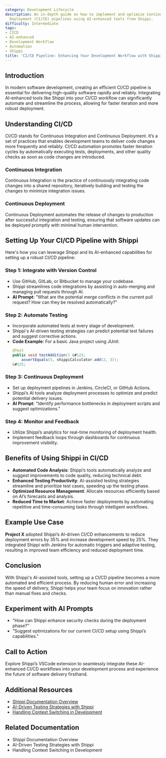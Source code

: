 ```yaml
---
category: Development Lifecycle
description: An in-depth guide on how to implement and optimize Continuous Integration/Continuous
  Deployment (CI/CD) pipelines using AI-enhanced tools from Shippi.
difficulty: Intermediate
tags:
- CICD
- AI-enhanced
- Development Workflow
- Automation
- Shippi
title: 'CI/CD Pipeline: Enhancing Your Development Workflow with Shippi'
---
```


## Introduction
In modern software development, creating an efficient CI/CD pipeline is essential for delivering high-quality software rapidly and reliably. Integrating AI-enhanced tools like Shippi into your CI/CD workflow can significantly automate and streamline the process, allowing for faster iteration and more robust deployment.

## Understanding CI/CD
CI/CD stands for Continuous Integration and Continuous Deployment. It’s a set of practices that enables development teams to deliver code changes more frequently and reliably. CI/CD automation promotes faster iteration cycles by automatically executing tests, deployments, and other quality checks as soon as code changes are introduced.

### Continuous Integration
Continuous Integration is the practice of continuously integrating code changes into a shared repository, iteratively building and testing the changes to minimize integration issues.

### Continuous Deployment
Continuous Deployment automates the release of changes to production after successful integration and testing, ensuring that software updates can be deployed promptly with minimal human intervention.

## Setting Up Your CI/CD Pipeline with Shippi
Here's how you can leverage Shippi and its AI-enhanced capabilities for setting up a robust CI/CD pipeline:

### Step 1: Integrate with Version Control
- Use GitHub, GitLab, or Bitbucket to manage your codebase.
- Shippi streamlines code integrations by assisting in auto-merging and managing pull requests through AI.
- **AI Prompt**: "What are the potential merge conflicts in the current pull request? How can they be resolved automatically?"

### Step 2: Automate Testing
- Incorporate automated tests at every stage of development.
- Shippi's AI-driven testing strategies can predict potential test failures and suggest corrective actions.
- **Code Example**: For a basic Java project using JUnit:
  ```java
  @Test
  public void testAddition() &#123;
      assertEquals(5, shippiCalculator.add(2, 3));
  &#125;
  ```

### Step 3: Continuous Deployment
- Set up deployment pipelines in Jenkins, CircleCI, or GitHub Actions.
- Shippi’s AI tools analyze deployment processes to optimize and predict potential delivery issues.
- **AI Prompt**: "Identify performance bottlenecks in deployment scripts and suggest optimizations."

### Step 4: Monitor and Feedback
- Utilize Shippi’s analytics for real-time monitoring of deployment health.
- Implement feedback loops through dashboards for continuous improvement visibility.

## Benefits of Using Shippi in CI/CD
- **Automated Code Analysis**: Shippi’s tools automatically analyze and suggest improvements to code quality, reducing technical debt.
- **Enhanced Testing Productivity**: AI-assisted testing strategies streamline and prioritize test cases, speeding up the testing phase.
- **Optimized Resource Management**: Allocate resources efficiently based on AI’s forecasts and analysis.
- **Reduced Time to Market**: Achieve faster deployments by automating repetitive and time-consuming tasks through intelligent workflows.

## Example Use Case
**Project X** adopted Shippi’s AI-driven CI/CD enhancements to reduce deployment errors by 35% and increase development speed by 25%. They integrated Shippi with Jenkins for automatic triggers and adaptive testing, resulting in improved team efficiency and reduced deployment time.

## Conclusion
With Shippi's AI-assisted tools, setting up a CI/CD pipeline becomes a more automated and efficient process. By reducing human error and increasing the speed of delivery, Shippi helps your team focus on innovation rather than manual fixes and checks.

## Experiment with AI Prompts
- "How can Shippi enhance security checks during the deployment phase?"
- "Suggest optimizations for our current CI/CD setup using Shippi’s capabilities."

## Call to Action
Explore Shippi’s VSCode extension to seamlessly integrate these AI-enhanced CI/CD workflows into your development process and experience the future of software delivery firsthand.

## Additional Resources
- [Shippi Documentation Overview](/docs/overview)
- [AI-Driven Testing Strategies with Shippi](/docs/ai-driven-testing)
- [Handling Context Switching in Development](/docs/context-switching)

## Related Documentation
- Shippi Documentation Overview
- AI-Driven Testing Strategies with Shippi
- Handling Context Switching in Development
